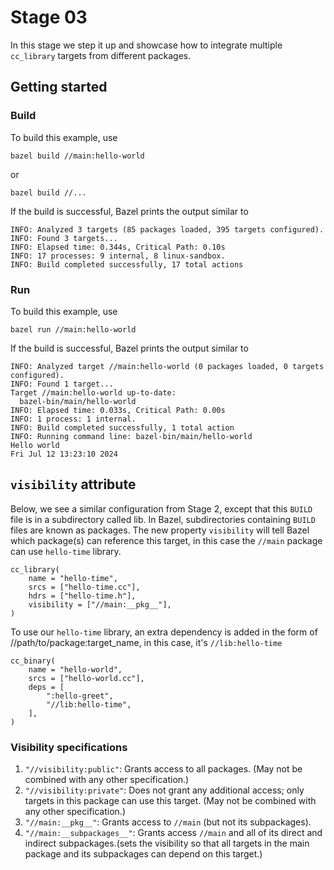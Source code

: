 # Stage 03

In this stage we step it up and showcase how to integrate multiple `cc_library` targets from different packages.

## Getting started

### Build

To build this example, use

```
bazel build //main:hello-world
```

or

```
bazel build //...
```

If the build is successful, Bazel prints the output similar to

```
INFO: Analyzed 3 targets (85 packages loaded, 395 targets configured).
INFO: Found 3 targets...
INFO: Elapsed time: 0.344s, Critical Path: 0.10s
INFO: 17 processes: 9 internal, 8 linux-sandbox.
INFO: Build completed successfully, 17 total actions
```

### Run

To build this example, use

```
bazel run //main:hello-world
```

If the build is successful, Bazel prints the output similar to

```
INFO: Analyzed target //main:hello-world (0 packages loaded, 0 targets configured).
INFO: Found 1 target...
Target //main:hello-world up-to-date:
  bazel-bin/main/hello-world
INFO: Elapsed time: 0.033s, Critical Path: 0.00s
INFO: 1 process: 1 internal.
INFO: Build completed successfully, 1 total action
INFO: Running command line: bazel-bin/main/hello-world
Hello world
Fri Jul 12 13:23:10 2024
```

## `visibility` attribute

Below, we see a similar configuration from Stage 2, except that this `BUILD` file is in a subdirectory called lib. In Bazel, subdirectories containing `BUILD` files are known as packages. The new property `visibility` will tell Bazel which package(s) can reference this target, in this case the `//main` package can use `hello-time` library.

```
cc_library(
    name = "hello-time",
    srcs = ["hello-time.cc"],
    hdrs = ["hello-time.h"],
    visibility = ["//main:__pkg__"],
)
```

To use our `hello-time` library, an extra dependency is added in the form of //path/to/package:target_name, in this case, it's `//lib:hello-time`

```
cc_binary(
    name = "hello-world",
    srcs = ["hello-world.cc"],
    deps = [
        ":hello-greet",
        "//lib:hello-time",
    ],
)
```

### Visibility specifications

1. `"//visibility:public"`: Grants access to all packages. (May not be combined with any other specification.)
2. `"//visibility:private"`: Does not grant any additional access; only targets in this package can use this target. (May not be combined with any other specification.)
3. `"//main:__pkg__"`: Grants access to `//main` (but not its subpackages).
4. `"//main:__subpackages__"`: Grants access `//main` and all of its direct and indirect subpackages.(sets the visibility so that all targets in the main package and its subpackages can depend on this target.)
